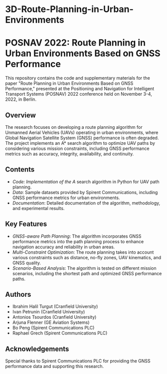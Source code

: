 # 3D-Route-Planning-in-Urban-Environments

# POSNAV 2022: Route Planning in Urban Environments Based on GNSS Performance

This repository contains the code and supplementary materials for the paper "Route Planning in Urban Environments Based on GNSS Performance," presented at the Positioning and Navigation for Intelligent Transport Systems (POSNAV) 2022 conference held on November 3-4, 2022, in Berlin.

## Overview

The research focuses on developing a route planning algorithm for Unmanned Aerial Vehicles (UAVs) operating in urban environments, where Global Navigation Satellite System (GNSS) performance is often degraded. The project implements an A* search algorithm to optimize UAV paths by considering various mission constraints, including GNSS performance metrics such as accuracy, integrity, availability, and continuity.

## Contents

- *Code: Implementation of the A* search algorithm in Python for UAV path planning.
- *Data*: Sample datasets provided by Spirent Communications, including GNSS performance metrics for urban environments.
- *Documentation*: Detailed documentation of the algorithm, methodology, and experimental results.

## Key Features

- *GNSS-aware Path Planning*: The algorithm incorporates GNSS performance metrics into the path planning process to enhance navigation accuracy and reliability in urban areas.
- *Multi-Constraint Optimization*: The route planning takes into account various constraints such as distance, no-fly zones, UAV kinematics, and GNSS quality.
- *Scenario-Based Analysis*: The algorithm is tested on different mission scenarios, including the shortest path and optimized GNSS performance paths.

## Authors

- Ibrahim Halil Turgut (Cranfield University)
- Ivan Petrunin (Cranfield University)
- Antonios Tsourdos (Cranfield University)
- Arjuna Flenner (GE Aviation Systems)
- Bo Peng (Spirent Communications PLC)
- Raphael Grech (Spirent Communications PLC)

## Acknowledgements

Special thanks to Spirent Communications PLC for providing the GNSS performance data and supporting this research.
